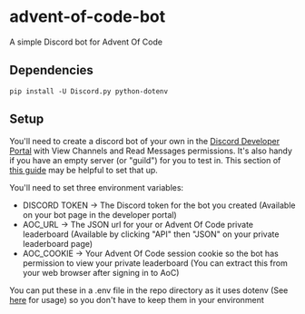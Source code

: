 # advent-of-code-bot
A simple Discord bot for Advent Of Code

## Dependencies
    pip install -U Discord.py python-dotenv

## Setup

You'll need to create a discord bot of your own in the [Discord Developer Portal](https://discord.com/developers/applications) with View Channels and Read Messages permissions. It's also handy if you have an empty server (or "guild") for you to test in. This section of [this guide](https://realpython.com/how-to-make-a-discord-bot-python/#how-to-make-a-discord-bot-in-the-developer-portal) may be helpful to set that up.

You'll need to set three environment variables:
* DISCORD TOKEN -> The Discord token for the bot you created (Available on your bot page in the developer portal)
* AOC_URL -> The JSON url for your or Advent Of Code private leaderboard (Available by clicking "API" then "JSON" on your private leaderboard page)
* AOC_COOKIE -> Your Advent Of Code session cookie so the bot has permission to view your private leaderboard (You can extract this from your web browser after signing in to AoC)

You can put these in a .env file in the repo directory as it uses dotenv (See [here](https://pypi.org/project/python-dotenv/) for usage) so you don't have to keep them in your environment
